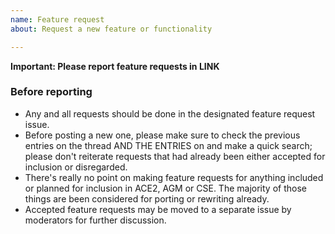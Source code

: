 ```yaml
---
name: Feature request
about: Request a new feature or functionality

---
```


**Important: Please report feature requests in LINK**

### Before reporting

- Any and all requests should be done in the designated feature request issue.
- Before posting a new one, please make sure to check the previous entries on the thread AND THE ENTRIES on and make a quick search; please don't reiterate requests that had already been either accepted for inclusion or disregarded.
- There's really no point on making feature requests for anything included or planned for inclusion in ACE2, AGM or CSE. The majority of those things are been considered for porting or rewriting already.
- Accepted feature requests may be moved to a separate issue by moderators for further discussion.



